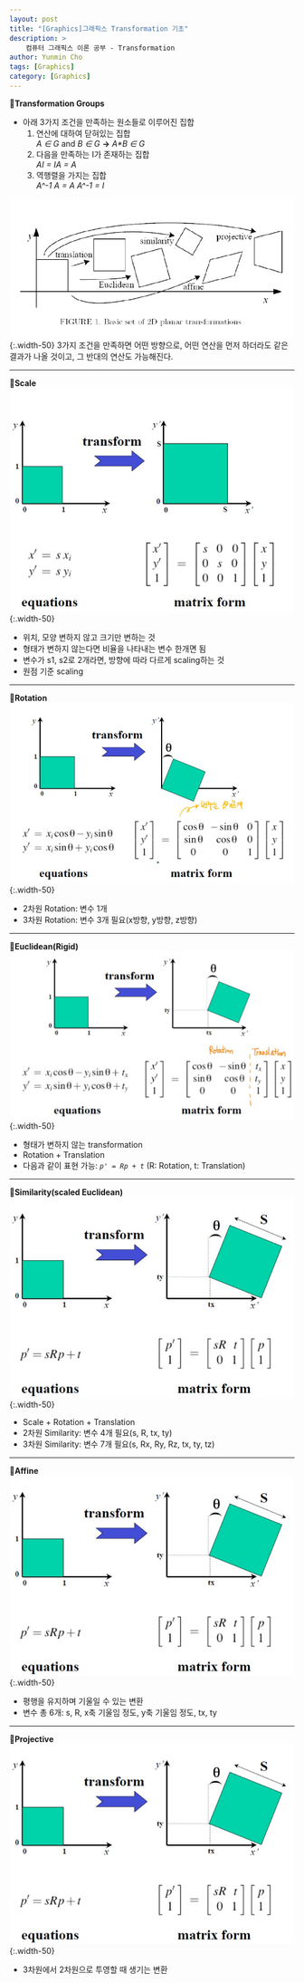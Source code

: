 ```yaml
---
layout: post
title: "[Graphics]그래픽스 Transformation 기초"
description: >  
    컴퓨터 그래픽스 이론 공부 - Transformation
author: Yunmin Cho
tags: [Graphics]
category: [Graphics]
---
```


📌__Transformation Groups__  
- 아래 3가지 조건을 만족하는 원소들로 이루어진 집합  
    1. 연산에 대하여 닫혀있는 집합  
    _A &isin; G_ and _B &isin; G_ __->__ _A*B &isin; G_  
    2. 다음을 만족하는 I가 존재하는 집합  
    _A*I = I*A = A_  
    3. 역행렬을 가지는 집합  
    _A^-1 *A = A* A^-1 = I_  

![ex1](/assets/img/programming/transformation_1.JPG){:.width-50}
3가지 조건을 만족하면 어떤 방향으로, 어떤 연산을 먼저 하더라도 같은 결과가 나올 것이고, 그 반대의 연산도 가능해진다.  

* * *

📌__Scale__  
![](/assets/img/programming/transformation_2.JPG){:.width-50}
- 위치, 모양 변하지 않고 크기만 변하는 것  
- 형태가 변하지 않는다면 비율을 나타내는 변수 한개면 됨  
- 변수가 s1, s2로 2개라면, 방향에 따라 다르게 scaling하는 것  
- 원점 기준 scaling  

* * * 

📌__Rotation__  
![](/assets/img/programming/transformation_3.JPG){:.width-50} 
- 2차원 Rotation: 변수 1개  
- 3차원 Rotation: 변수 3개 필요(x방향, y방향, z방향)  

* * * 

📌__Euclidean(Rigid)__  
![](/assets/img/programming/transformation_4.JPG){:.width-50} 
- 형태가 변하지 않는 transformation  
- Rotation + Translation
- 다음과 같이 표현 가능: _`p' = Rp + t`_ (R: Rotation, t: Translation)  

* * *  

📌__Similarity(scaled Euclidean)__  
![](/assets/img/programming/transformation_5.JPG){:.width-50}  
- Scale + Rotation + Translation  
- 2차원 Similarity: 변수 4개 필요(s, R, tx, ty)  
- 3차원 Similarity: 변수 7개 필요(s, Rx, Ry, Rz, tx, ty, tz)  

* * *  

📌__Affine__  
![](/assets/img/programming/transformation_5.JPG){:.width-50}  
- 평행을 유지하며 기울일 수 있는 변환  
- 변수 총 6개: s, R, x축 기울임 정도, y축 기울임 정도, tx, ty  

* * *

📌__Projective__  
![](/assets/img/programming/transformation_5.JPG){:.width-50}    
- 3차원에서 2차원으로 투영할 때 생기는 변환  
